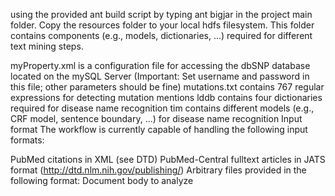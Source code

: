 using the provided ant build script by typing ant bigjar in the project main folder. Copy the resources folder to your local hdfs filesystem. This folder contains components (e.g., models, dictionaries, ...) required for different text mining steps.

myProperty.xml is a configuration file for accessing the dbSNP database located on the mySQL Server (Important: Set username and password in this file; other parameters should be fine)
mutations.txt  contains 767 regular expressions for detecting mutation mentions
lddb contains four dictionaries required for disease name recognition
tim contains different models (e.g., CRF model, sentence boundary, ...) for disease name recognition
Input format
The workflow is currently capable of handling the following input formats:

PubMed citations in XML (see DTD)
PubMed-Central fulltext articles in JATS format (http://dtd.nlm.nih.gov/publishing/)
Arbitrary files provided in the following format: <PDF2TXT PMC="YourID">Document body to analyze </PDF2TXT>